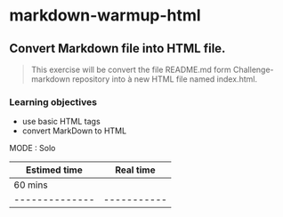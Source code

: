 # markdown-warmup-html

## Convert Markdown file into HTML file.

>This exercise will be convert the file README.md form Challenge-markdown repository into à new HTML file named index.html.

### Learning objectives

* use basic HTML tags
* convert MarkDown to HTML

MODE : Solo

| Estimed time | Real time |
|--------------|-----------|
|60 mins       |           |
|--------------|-----------|